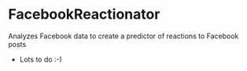 # FacebookReactionator
Analyzes Facebook data to create a predictor of reactions to Facebook posts
- Lots to do :-)
